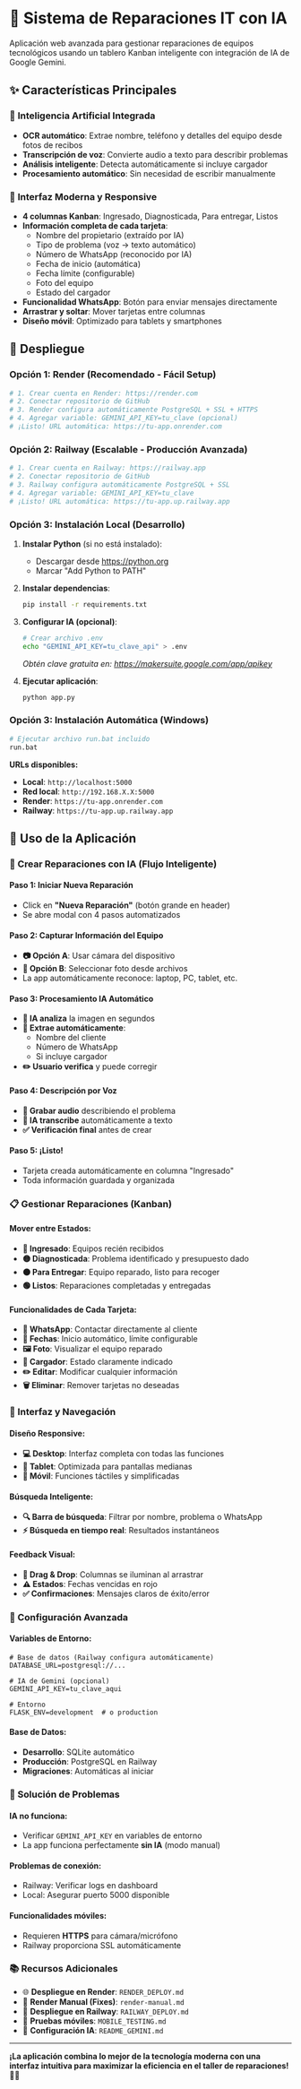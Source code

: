 # 🚀 Sistema de Reparaciones IT con IA

Aplicación web avanzada para gestionar reparaciones de equipos tecnológicos usando un tablero Kanban inteligente con integración de IA de Google Gemini.

## ✨ Características Principales

### 🤖 **Inteligencia Artificial Integrada**
- **OCR automático**: Extrae nombre, teléfono y detalles del equipo desde fotos de recibos
- **Transcripción de voz**: Convierte audio a texto para describir problemas
- **Análisis inteligente**: Detecta automáticamente si incluye cargador
- **Procesamiento automático**: Sin necesidad de escribir manualmente

### 📱 **Interfaz Moderna y Responsive**
- **4 columnas Kanban**: Ingresado, Diagnosticada, Para entregar, Listos
- **Información completa de cada tarjeta**:
  - Nombre del propietario (extraído por IA)
  - Tipo de problema (voz → texto automático)
  - Número de WhatsApp (reconocido por IA)
  - Fecha de inicio (automática)
  - Fecha límite (configurable)
  - Foto del equipo
  - Estado del cargador
- **Funcionalidad WhatsApp**: Botón para enviar mensajes directamente
- **Arrastrar y soltar**: Mover tarjetas entre columnas
- **Diseño móvil**: Optimizado para tablets y smartphones

## 🚀 Despliegue

### Opción 1: Render (Recomendado - Fácil Setup)
```bash
# 1. Crear cuenta en Render: https://render.com
# 2. Conectar repositorio de GitHub
# 3. Render configura automáticamente PostgreSQL + SSL + HTTPS
# 4. Agregar variable: GEMINI_API_KEY=tu_clave (opcional)
# ¡Listo! URL automática: https://tu-app.onrender.com
```

### Opción 2: Railway (Escalable - Producción Avanzada)
```bash
# 1. Crear cuenta en Railway: https://railway.app
# 2. Conectar repositorio de GitHub
# 3. Railway configura automáticamente PostgreSQL + SSL
# 4. Agregar variable: GEMINI_API_KEY=tu_clave
# ¡Listo! URL automática: https://tu-app.up.railway.app
```

### Opción 3: Instalación Local (Desarrollo)

1. **Instalar Python** (si no está instalado):
   - Descargar desde https://python.org
   - Marcar "Add Python to PATH"

2. **Instalar dependencias**:
   ```bash
   pip install -r requirements.txt
   ```

3. **Configurar IA (opcional)**:
   ```bash
   # Crear archivo .env
   echo "GEMINI_API_KEY=tu_clave_api" > .env
   ```
   *Obtén clave gratuita en: https://makersuite.google.com/app/apikey*

4. **Ejecutar aplicación**:
   ```bash
   python app.py
   ```

### Opción 3: Instalación Automática (Windows)
```bash
# Ejecutar archivo run.bat incluido
run.bat
```

**URLs disponibles:**
- **Local**: `http://localhost:5000`
- **Red local**: `http://192.168.X.X:5000`
- **Render**: `https://tu-app.onrender.com`
- **Railway**: `https://tu-app.up.railway.app`

## 🎯 Uso de la Aplicación

### 🤖 Crear Reparaciones con IA (Flujo Inteligente)

#### Paso 1: Iniciar Nueva Reparación
- Click en **"Nueva Reparación"** (botón grande en header)
- Se abre modal con 4 pasos automatizados

#### Paso 2: Capturar Información del Equipo
- **📷 Opción A**: Usar cámara del dispositivo
- **📁 Opción B**: Seleccionar foto desde archivos
- La app automáticamente reconoce: laptop, PC, tablet, etc.

#### Paso 3: Procesamiento IA Automático
- **🤖 IA analiza** la imagen en segundos
- **📝 Extrae automáticamente**:
  - Nombre del cliente
  - Número de WhatsApp
  - Si incluye cargador
- **✏️ Usuario verifica** y puede corregir

#### Paso 4: Descripción por Voz
- **🎤 Grabar audio** describiendo el problema
- **📝 IA transcribe** automáticamente a texto
- **✅ Verificación final** antes de crear

#### Paso 5: ¡Listo!
- Tarjeta creada automáticamente en columna "Ingresado"
- Toda información guardada y organizada

### 📋 Gestionar Reparaciones (Kanban)

#### Mover entre Estados:
- **🔵 Ingresado**: Equipos recién recibidos
- **🟡 Diagnosticada**: Problema identificado y presupuesto dado
- **🟠 Para Entregar**: Equipo reparado, listo para recoger
- **🟢 Listos**: Reparaciones completadas y entregadas

#### Funcionalidades de Cada Tarjeta:
- **📱 WhatsApp**: Contactar directamente al cliente
- **📅 Fechas**: Inicio automático, límite configurable
- **🖼️ Foto**: Visualizar el equipo reparado
- **🔌 Cargador**: Estado claramente indicado
- **✏️ Editar**: Modificar cualquier información
- **🗑️ Eliminar**: Remover tarjetas no deseadas

### 🎨 Interfaz y Navegación

#### Diseño Responsive:
- **💻 Desktop**: Interfaz completa con todas las funciones
- **📱 Tablet**: Optimizada para pantallas medianas
- **📱 Móvil**: Funciones táctiles y simplificadas

#### Búsqueda Inteligente:
- **🔍 Barra de búsqueda**: Filtrar por nombre, problema o WhatsApp
- **⚡ Búsqueda en tiempo real**: Resultados instantáneos

#### Feedback Visual:
- **🎯 Drag & Drop**: Columnas se iluminan al arrastrar
- **⚠️ Estados**: Fechas vencidas en rojo
- **✅ Confirmaciones**: Mensajes claros de éxito/error

### 🔧 Configuración Avanzada

#### Variables de Entorno:
```env
# Base de datos (Railway configura automáticamente)
DATABASE_URL=postgresql://...

# IA de Gemini (opcional)
GEMINI_API_KEY=tu_clave_aqui

# Entorno
FLASK_ENV=development  # o production
```

#### Base de Datos:
- **Desarrollo**: SQLite automático
- **Producción**: PostgreSQL en Railway
- **Migraciones**: Automáticas al iniciar

### 🚨 Solución de Problemas

#### IA no funciona:
- Verificar `GEMINI_API_KEY` en variables de entorno
- La app funciona perfectamente **sin IA** (modo manual)

#### Problemas de conexión:
- Railway: Verificar logs en dashboard
- Local: Asegurar puerto 5000 disponible

#### Funcionalidades móviles:
- Requieren **HTTPS** para cámara/micrófono
- Railway proporciona SSL automáticamente

### 📚 Recursos Adicionales

- 🌐 **Despliegue en Render**: `RENDER_DEPLOY.md`
- 🚨 **Render Manual (Fixes)**: `render-manual.md`
- 🚂 **Despliegue en Railway**: `RAILWAY_DEPLOY.md`
- 📱 **Pruebas móviles**: `MOBILE_TESTING.md`
- 🤖 **Configuración IA**: `README_GEMINI.md`

---

**¡La aplicación combina lo mejor de la tecnología moderna con una interfaz intuitiva para maximizar la eficiencia en el taller de reparaciones!** 🚀✨
